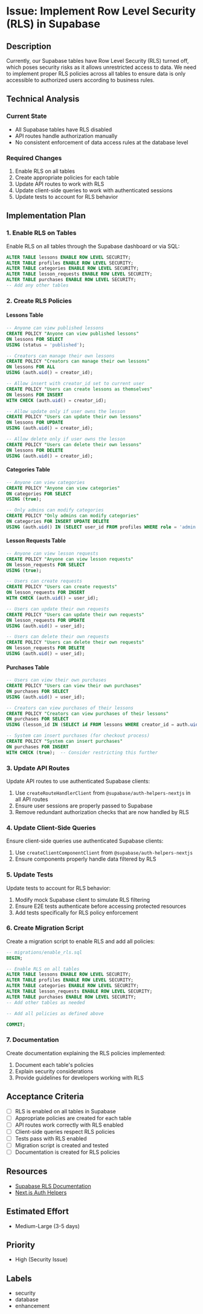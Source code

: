 # Issue: Implement Row Level Security (RLS) in Supabase

## Description

Currently, our Supabase tables have Row Level Security (RLS) turned off, which poses security risks as it allows unrestricted access to data. We need to implement proper RLS policies across all tables to ensure data is only accessible to authorized users according to business rules.

## Technical Analysis

### Current State
- All Supabase tables have RLS disabled
- API routes handle authorization manually
- No consistent enforcement of data access rules at the database level

### Required Changes
1. Enable RLS on all tables
2. Create appropriate policies for each table
3. Update API routes to work with RLS
4. Update client-side queries to work with authenticated sessions
5. Update tests to account for RLS behavior

## Implementation Plan

### 1. Enable RLS on Tables
Enable RLS on all tables through the Supabase dashboard or via SQL:

```sql
ALTER TABLE lessons ENABLE ROW LEVEL SECURITY;
ALTER TABLE profiles ENABLE ROW LEVEL SECURITY;
ALTER TABLE categories ENABLE ROW LEVEL SECURITY;
ALTER TABLE lesson_requests ENABLE ROW LEVEL SECURITY;
ALTER TABLE purchases ENABLE ROW LEVEL SECURITY;
-- Add any other tables
```

### 2. Create RLS Policies

#### Lessons Table
```sql
-- Anyone can view published lessons
CREATE POLICY "Anyone can view published lessons" 
ON lessons FOR SELECT 
USING (status = 'published');

-- Creators can manage their own lessons
CREATE POLICY "Creators can manage their own lessons" 
ON lessons FOR ALL 
USING (auth.uid() = creator_id);

-- Allow insert with creator_id set to current user
CREATE POLICY "Users can create lessons as themselves" 
ON lessons FOR INSERT 
WITH CHECK (auth.uid() = creator_id);

-- Allow update only if user owns the lesson
CREATE POLICY "Users can update their own lessons" 
ON lessons FOR UPDATE 
USING (auth.uid() = creator_id);

-- Allow delete only if user owns the lesson
CREATE POLICY "Users can delete their own lessons" 
ON lessons FOR DELETE 
USING (auth.uid() = creator_id);
```

#### Categories Table
```sql
-- Anyone can view categories
CREATE POLICY "Anyone can view categories" 
ON categories FOR SELECT 
USING (true);

-- Only admins can modify categories
CREATE POLICY "Only admins can modify categories" 
ON categories FOR INSERT UPDATE DELETE
USING (auth.uid() IN (SELECT user_id FROM profiles WHERE role = 'admin'));
```

#### Lesson Requests Table
```sql
-- Anyone can view lesson requests
CREATE POLICY "Anyone can view lesson requests" 
ON lesson_requests FOR SELECT 
USING (true);

-- Users can create requests
CREATE POLICY "Users can create requests" 
ON lesson_requests FOR INSERT 
WITH CHECK (auth.uid() = user_id);

-- Users can update their own requests
CREATE POLICY "Users can update their own requests" 
ON lesson_requests FOR UPDATE 
USING (auth.uid() = user_id);

-- Users can delete their own requests
CREATE POLICY "Users can delete their own requests" 
ON lesson_requests FOR DELETE 
USING (auth.uid() = user_id);
```

#### Purchases Table
```sql
-- Users can view their own purchases
CREATE POLICY "Users can view their own purchases" 
ON purchases FOR SELECT 
USING (auth.uid() = user_id);

-- Creators can view purchases of their lessons
CREATE POLICY "Creators can view purchases of their lessons" 
ON purchases FOR SELECT 
USING (lesson_id IN (SELECT id FROM lessons WHERE creator_id = auth.uid()));

-- System can insert purchases (for checkout process)
CREATE POLICY "System can insert purchases" 
ON purchases FOR INSERT 
WITH CHECK (true);  -- Consider restricting this further
```

### 3. Update API Routes
Update API routes to use authenticated Supabase clients:

1. Use `createRouteHandlerClient` from `@supabase/auth-helpers-nextjs` in all API routes
2. Ensure user sessions are properly passed to Supabase
3. Remove redundant authorization checks that are now handled by RLS

### 4. Update Client-Side Queries
Ensure client-side queries use authenticated Supabase clients:

1. Use `createClientComponentClient` from `@supabase/auth-helpers-nextjs`
2. Ensure components properly handle data filtered by RLS

### 5. Update Tests
Update tests to account for RLS behavior:

1. Modify mock Supabase client to simulate RLS filtering
2. Ensure E2E tests authenticate before accessing protected resources
3. Add tests specifically for RLS policy enforcement

### 6. Create Migration Script
Create a migration script to enable RLS and add all policies:

```sql
-- migrations/enable_rls.sql
BEGIN;

-- Enable RLS on all tables
ALTER TABLE lessons ENABLE ROW LEVEL SECURITY;
ALTER TABLE profiles ENABLE ROW LEVEL SECURITY;
ALTER TABLE categories ENABLE ROW LEVEL SECURITY;
ALTER TABLE lesson_requests ENABLE ROW LEVEL SECURITY;
ALTER TABLE purchases ENABLE ROW LEVEL SECURITY;
-- Add other tables as needed

-- Add all policies as defined above

COMMIT;
```

### 7. Documentation
Create documentation explaining the RLS policies implemented:

1. Document each table's policies
2. Explain security considerations
3. Provide guidelines for developers working with RLS

## Acceptance Criteria

- [ ] RLS is enabled on all tables in Supabase
- [ ] Appropriate policies are created for each table
- [ ] API routes work correctly with RLS enabled
- [ ] Client-side queries respect RLS policies
- [ ] Tests pass with RLS enabled
- [ ] Migration script is created and tested
- [ ] Documentation is created for RLS policies

## Resources

- [Supabase RLS Documentation](https://supabase.com/docs/guides/auth/row-level-security)
- [Next.js Auth Helpers](https://supabase.com/docs/guides/auth/auth-helpers/nextjs)

## Estimated Effort
- Medium-Large (3-5 days)

## Priority
- High (Security Issue)

## Labels
- security
- database
- enhancement
